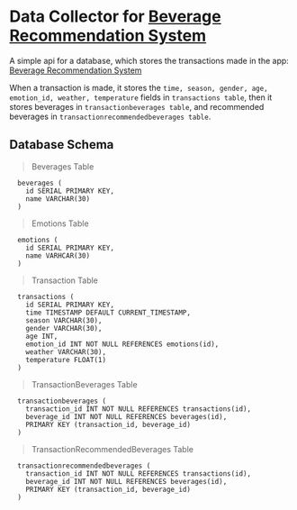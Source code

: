 # Data Collector for [Beverage Recommendation System](https://github.com/Eessh/beverage-recommendation-system/)

A simple api for a database, which stores the transactions made in the app: [Beverage Recommendation System](https://github.com/Eessh/beverage-recommendation-system/)

When a transaction is made, it stores the `time, season, gender, age, emotion_id, weather, temperature` fields in `transactions table`, then it stores beverages in `transactionbeverages table`, and recommended beverages in `transactionrecommendedbeverages table`.

## Database Schema
> Beverages Table
```
  beverages (
    id SERIAL PRIMARY KEY,
    name VARCHAR(30)
  )
```
> Emotions Table
```
  emotions (
    id SERIAL PRIMARY KEY,
    name VARHCAR(30)
  )
```
> Transaction Table
```
  transactions (
    id SERIAL PRIMARY KEY,
    time TIMESTAMP DEFAULT CURRENT_TIMESTAMP,
    season VARCHAR(30),
    gender VARCHAR(30),
    age INT,
    emotion_id INT NOT NULL REFERENCES emotions(id),
    weather VARCHAR(30),
    temperature FLOAT(1)
  )
```
> TransactionBeverages Table
```
  transactionbeverages (
    transaction_id INT NOT NULL REFERENCES transactions(id),
    beverage_id INT NOT NULL REFERENCES beverages(id),
    PRIMARY KEY (transaction_id, beverage_id)
  )
```
> TransactionRecommendedBeverages Table
```
  transactionrecommendedbeverages (
    transaction_id INT NOT NULL REFERENCES transactions(id),
    beverage_id INT NOT NULL REFERENCES beverages(id),
    PRIMARY KEY (transaction_id, beverage_id)
  )
```